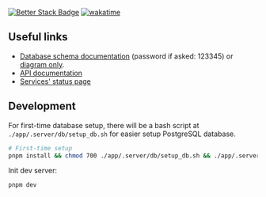 [![Better Stack Badge](https://uptime.betterstack.com/status-badges/v1/monitor/1omb5.svg)](https://uptime.betterstack.com/?utm_source=status_badge)
[![wakatime](https://wakatime.com/badge/user/627979e0-f793-4b0a-b22f-899fedaabd2e/project/ee423f4f-df27-4e49-bc46-fee69d5f44b7.svg)](https://wakatime.com/badge/user/627979e0-f793-4b0a-b22f-899fedaabd2e/project/ee423f4f-df27-4e49-bc46-fee69d5f44b7)

## Useful links

- [Database schema documentation](https://dbdocs.io/lvnam96/Homemade-food-app) (password if asked: 123345) or [diagram only](https://dbdiagram.io/e/67400013e9daa85aca53cffc/6740396ae9daa85aca58fa1e).
- [API documentation](http://apidoc.food.lvnam.dev)
- [Services' status page](https://status.lvnam.dev)

## Development

For first-time database setup, there will be a bash script at `./app/.server/db/setup_db.sh` for easier setup PostgreSQL database.

```bash
# First-time setup
pnpm install && chmod 700 ./app/.server/db/setup_db.sh && ./app/.server/db/setup_db.sh
```

Init dev server:

```bash
pnpm dev
```
